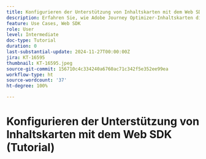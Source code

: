```yaml
---
title: Konfigurieren der Unterstützung von Inhaltskarten mit dem Web SDK (Tutorial)
description: Erfahren Sie, wie Adobe Journey Optimizer-Inhaltskarten die Interaktion mit personalisierten Inhalten verbessern und Vorteile, Implementierung, Anwendungsfälle und Tipps abdecken.
feature: Use Cases, Web SDK
role: User
level: Intermediate
doc-type: Tutorial
duration: 0
last-substantial-update: 2024-11-27T00:00:00Z
jira: KT-16595
thumbnail: KT-16595.jpeg
source-git-commit: 156710c4c334240a6760ac71c342f5e352ee99ea
workflow-type: ht
source-wordcount: '37'
ht-degree: 100%

---
```



# Konfigurieren der Unterstützung von Inhaltskarten mit dem Web SDK (Tutorial)

